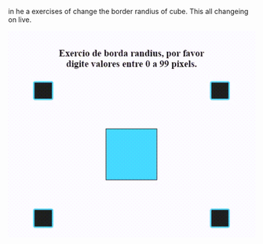 in he a exercises of change the border randius of cube. This all changeing on live.

![stack Overflow](https://github.com/codigoperfeito/Exercises/blob/main/Javascript/exercises-2/gif.gif?raw=true)
